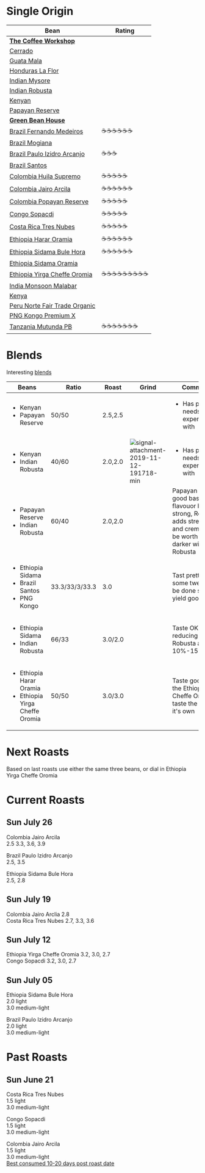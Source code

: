 # Single Origin

| Bean | Rating |
|------|--------|
| **[The Coffee Workshop]** |  |
| [Cerrado](Cerrado.md) |  |
| [Guata Mala](GuataMala.md) |  |
| [Honduras La Flor](HondurasLaFlor.md) |  |
| [Indian Mysore](IndianMysore.md) |  |
| [Indian Robusta](IndianRobusta.md) |  |
| [Kenyan](Kenyan.md) |  |
| [Papayan Reserve](PapayanReserve.md) |  |
| **[Green Bean House]** |  |
| [Brazil Fernando Medeiros](BrazilFernandoMedeiros.md) | :coffee::coffee::coffee::coffee::coffee::coffee: |
| [Brazil Mogiana](BrazilMogiana.md) |  |
| [Brazil Paulo Izidro Arcanjo](BrazilPauloIzidroArcanjo.md) | :coffee::coffee::coffee: |
| [Brazil Santos](BrazilSantos.md) |  |
| [Colombia Huila Supremo](ColombiaHuilaSupremo.md) | :coffee::coffee::coffee::coffee::coffee: |
| [Colombia Jairo Arcila](ColombiaJairoArcila.md) | :coffee::coffee::coffee::coffee::coffee::coffee: |
| [Colombia Popayan Reserve](ColombiaPopayanReserve.md) | :coffee::coffee::coffee::coffee::coffee: |
| [Congo Sopacdi](CongoSopacdi.md) | :coffee::coffee::coffee::coffee::coffee: |
| [Costa Rica Tres Nubes](CostaRicaTresNubes.md) | :coffee::coffee::coffee::coffee::coffee: |
| [Ethiopia Harar Oramia](EthiopiaHararOramia.md) | :coffee::coffee::coffee::coffee::coffee::coffee: |
| [Ethiopia Sidama Bule Hora](EthiopiaSidamaBuleHora.md) | :coffee::coffee::coffee::coffee::coffee::coffee: |
| [Ethiopia Sidama Oramia](EthiopiaSidamaOromia.md) |  |
| [Ethiopia Yirga Cheffe Oromia](EthiopiaYirgaCheffeOromia.md) | :coffee::coffee::coffee::coffee::coffee::coffee::coffee::coffee::coffee: |
| [India Monsoon Malabar](IndiaMonsoonMalabar.md) |  |
| [Kenya](Kenya.md) |  |
| [Peru Norte Fair Trade Organic](PeruNorteFairTradeOrganic.md) |  |
| [PNG Kongo Premium X](PNGKongoPremiumX.md) |  |
| [Tanzania Mutunda PB](TanzaniaMatundaPB.md) | :coffee::coffee::coffee::coffee::coffee::coffee::coffee: |


[The Coffee Workshop]: https://www.thecoffeeworkshop.co.nz/store/c6/Green_Coffee_Beans_%28500gm%2C_1kg%2C_5kg_%26_15kg%29.html
[Green Bean House]: https://www.greenbeanhouse.co.nz/green-coffee-beans.html


# Blends

Interesting [blends](https://www.greenbeanhouse.co.nz/page/classic-blends.html)

| Beans                   | Ratio | Roast   | Grind | Comments |
|-------------------------|-------|---------|-------|----
| <ul><li>Kenyan</li><li>Papayan Reserve</li></ul> | 50/50 | 2.5,2.5 | | <ul><li>Has potential, needs experimenting with</li><ul> 
| <ul><li>Kenyan</li><li>Indian Robusta</li><ul> | 40/60 | 2.0,2.0 | ![signal-attachment-2019-11-12-191718-min](https://user-images.githubusercontent.com/2862029/68647862-c8722580-0583-11ea-993c-09ed10db39e5.jpeg) | <ul><li>Has potential, needs experimenting with</li><ul> 
| <ul><li>Papayan Reserve</li><li>Indian Robusta</li></ul> | 60/40 | 2.0,2.0 | | Papayan makes a good base full of flavouor but not strong, Robusta adds strength and crema. Could be worth going darker with the Robusta 
| <ul><li>Ethiopia Sidama</li><li>Brazil Santos</li><li>PNG Kongo</li></ol> | 33.3/33/3/33.3 | 3.0 |  | Tast pretty good, some tweaking to be done should yield good results 
| <ul><li>Ethiopia Sidama</li><li>Indian Robusta</li></ul> | 66/33 | 3.0/2.0 |  | Taste OK. Try reducing the Robusta another 10%-15% 
| <ul><li>Ethiopia Harar Oramia</li><li>Ethiopia Yirga Cheffe Oromia</li></ul> | 50/50 | 3.0/3.0 |  | Taste good. but the Ethiopia Yirga Cheffe Oromia taste the best on it's own 

# Next Roasts

Based on last roasts use either the same three beans, or dial in Ethiopia Yirga Cheffe Oromia

# Current Roasts

## Sun July 26

Colombia Jairo Arcila  
2.5 3.3, 3.6, 3.9

Brazil Paulo Izidro Arcanjo  
2.5, 3.5

Ethiopia Sidama Bule Hora  
2.5, 2.8

## Sun July 19

Colombia Jairo Arclia 2.8  
Costa Rica Tres Nubes 2.7, 3.3, 3.6

## Sun July 12

Ethiopia Yirga Cheffe Oromia 3.2, 3.0, 2.7  
Congo Sopacdi 3.2, 3.0, 2.7

## Sun July 05

Ethiopia Sidama Bule Hora  
2.0 light  
3.0 medium-light

Brazil Paulo Izidro Arcanjo  
2.0 light  
3.0 medium-light

# Past Roasts

## Sun June 21

Costa Rica Tres Nubes  
1.5 light  
3.0 medium-light

Congo Sopacdi  
1.5 light  
3.0 medium-light

Colombia Jairo Arcila  
1.5 light  
3.0 medium-light  
[Best consumed 10-20 days post roast date](https://vikingcoffee.co.nz/products/jairo-arcila-gesha-natural)
